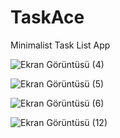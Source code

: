 # TaskAce
 Minimalist Task List App<br>
 
![Ekran Görüntüsü (4)](https://github.com/ACanERL/TaskAce/assets/71428865/e7803e87-91e5-4ea9-8718-f988b77791b3)

![Ekran Görüntüsü (5)](https://github.com/ACanERL/TaskAce/assets/71428865/28e4f7b8-8999-4528-8f64-41bb4c001ab1)

![Ekran Görüntüsü (6)](https://github.com/ACanERL/TaskAce/assets/71428865/0e7c346a-3df4-478f-af1d-b704cef5c736)

![Ekran Görüntüsü (12)](https://github.com/ACanERL/TaskAce/assets/71428865/f5ddc731-8f0f-42d4-b0f3-5466eb43b2f2)
